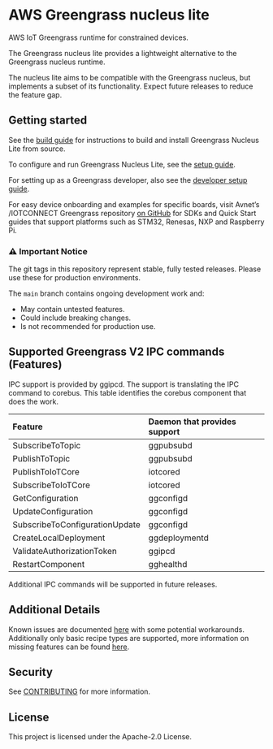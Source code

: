 # AWS Greengrass nucleus lite

AWS IoT Greengrass runtime for constrained devices.

The Greengrass nucleus lite provides a lightweight alternative to the Greengrass
nucleus runtime.

The nucleus lite aims to be compatible with the Greengrass nucleus, but
implements a subset of its functionality. Expect future releases to reduce the
feature gap.

## Getting started

See the [build guide](docs/BUILD.md) for instructions to build and install
Greengrass Nucleus Lite from source.

To configure and run Greengrass Nucleus Lite, see the
[setup guide](docs/SETUP.md).

For setting up as a Greengrass developer, also see the
[developer setup guide](docs/DEVELOPMENT.md).

For easy device onboarding and examples for specific boards, visit Avnet’s
/IOTCONNECT Greengrass repository
[on GitHub](https://github.com/avnet-iotconnect/iotc-python-greengrass-sdk) for
SDKs and Quick Start guides that support platforms such as STM32, Renesas, NXP
and Raspberry Pi.

### ⚠️ Important Notice

The git tags in this repository represent stable, fully tested releases. Please
use these for production environments.

The `main` branch contains ongoing development work and:

- May contain untested features.
- Could include breaking changes.
- Is not recommended for production use.

## Supported Greengrass V2 IPC commands (Features)

IPC support is provided by ggipcd. The support is translating the IPC command to
corebus. This table identifies the corebus component that does the work.

| Feature                        | Daemon that provides support |
| :----------------------------- | :--------------------------- |
| SubscribeToTopic               | ggpubsubd                    |
| PublishToTopic                 | ggpubsubd                    |
| PublishToIoTCore               | iotcored                     |
| SubscribeToIoTCore             | iotcored                     |
| GetConfiguration               | ggconfigd                    |
| UpdateConfiguration            | ggconfigd                    |
| SubscribeToConfigurationUpdate | ggconfigd                    |
| CreateLocalDeployment          | ggdeploymentd                |
| ValidateAuthorizationToken     | ggipcd                       |
| RestartComponent               | gghealthd                    |

Additional IPC commands will be supported in future releases.

## Additional Details

Known issues are documented
[here](https://github.com/aws-greengrass/aws-greengrass-lite/issues) with some
potential workarounds. Additionally only basic recipe types are supported, more
information on missing features can be found
[here](./docs/RECIPE_SUPPORT_CHANGES.md).

## Security

See [CONTRIBUTING](docs/CONTRIBUTING.md#security-issue-notifications) for more
information.

## License

This project is licensed under the Apache-2.0 License.
